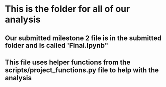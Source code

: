 # This is the folder for all of our analysis
## Our submitted milestone 2 file is in the submitted folder and is called 'Final.ipynb"
## This file uses helper functions from the scripts/project_functions.py file to help with the analysis
